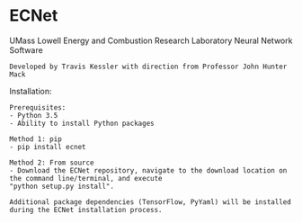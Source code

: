 # ECNet
UMass Lowell Energy and Combustion Research Laboratory Neural Network Software

	Developed by Travis Kessler with direction from Professor John Hunter Mack

Installation:

	Prerequisites:
	- Python 3.5
	- Ability to install Python packages
	
	Method 1: pip
	- pip install ecnet
	
	Method 2: From source
	- Download the ECNet repository, navigate to the download location on the command line/terminal, and execute 
	"python setup.py install". 
	
	Additional package dependencies (TensorFlow, PyYaml) will be installed during the ECNet installation process.
